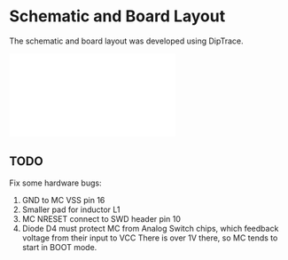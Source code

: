 # Schematic and Board Layout

The schematic and board layout was developed using DipTrace.

![Schematics PDF](./uart_sw_schematic.pdf "Schematic PDF")

## TODO

Fix some hardware bugs:
1) GND to MC VSS pin 16
2) Smaller pad for inductor L1
3) MC NRESET connect to SWD header pin 10
4) Diode D4 must protect MC from Analog Switch chips, which feedback voltage from their input to VCC
	There is over 1V there, so MC tends to start in BOOT mode. 
